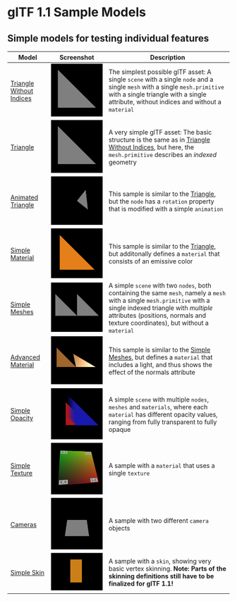 # glTF 1.1 Sample Models


## Simple models for testing individual features

| Model                                                  | Screenshot                                                      | Description|
|--------------------------------------------------------|-----------------------------------------------------------------|------------|
| [Triangle Without Indices](TriangleWithoutIndices)     | ![](TriangleWithoutIndices/screenshot/screenshot.png)           | The simplest possible glTF asset: A single `scene` with a single `node` and a single `mesh` with a single `mesh.primitive` with a single triangle with a single attribute, without indices and without a `material` |
| [Triangle](Triangle)                                   | ![](Triangle/screenshot/screenshot.png)                         | A very simple glTF asset: The basic structure is the same as in [Triangle Without Indices](TriangleWithoutIndices), but here, the `mesh.primitive` describes an *indexed* geometry
| [Animated Triangle](AnimatedTriangle)                  | ![](AnimatedTriangle/screenshot/screenshot.gif)                 | This sample is similar to the [Triangle](Triangle), but the `node` has a `rotation` property that is modified with a simple `animation` |
| [Simple Material](SimpleMaterial)                      | ![](SimpleMaterial/screenshot/screenshot.png)                   | This sample is similar to the [Triangle](Triangle), but additonally defines a `material` that consists of an emissive color |
| [Simple Meshes](SimpleMeshes)                          | ![](SimpleMeshes/screenshot/screenshot.png)                     | A simple `scene` with two `nodes`, both containing the same `mesh`, namely a `mesh` with a single `mesh.primitive` with a single indexed triangle with *multiple* attributes (positions, normals and texture coordinates), but without a `material` |
| [Advanced Material](AdvancedMaterial)                  | ![](AdvancedMaterial/screenshot/screenshot.png)                 | This sample is similar to the [Simple Meshes](SimpleMeshes), but defines a `material` that includes a light, and thus shows the effect of the normals attribute |
| [Simple Opacity](SimpleOpacity)                        | ![](SimpleOpacity/screenshot/screenshot.png)                    | A simple `scene` with multiple `nodes`, `meshes` and `materials`, where each `material` has different opacity values, ranging from fully transparent to fully opaque |
| [Simple Texture](SimpleTexture)                        | ![](SimpleTexture/screenshot/screenshot.png)                    | A sample with a `material` that uses a single `texture` |
| [Cameras](Cameras)                                     | ![](Cameras/screenshot/screenshot.png)                          | A sample with two different `camera` objects |
| [Simple Skin](SimpleSkin)                              | ![](SimpleSkin/screenshot/screenshot.gif)                       | A sample with a `skin`, showing very basic vertex skinning. **Note: Parts of the skinning definitions still have to be finalized for glTF 1.1!** |
